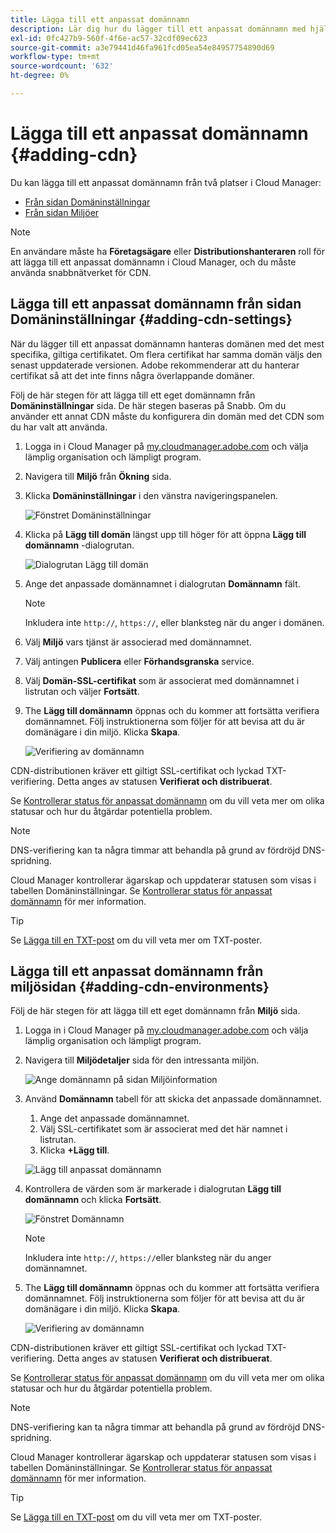 ```yaml
---
title: Lägga till ett anpassat domännamn
description: Lär dig hur du lägger till ett anpassat domännamn med hjälp av Cloud Manager.
exl-id: 0fc427b9-560f-4f6e-ac57-32cdf09ec623
source-git-commit: a3e79441d46fa961fcd05ea54e84957754890d69
workflow-type: tm+mt
source-wordcount: '632'
ht-degree: 0%

---
```


# Lägga till ett anpassat domännamn {#adding-cdn}

Du kan lägga till ett anpassat domännamn från två platser i Cloud Manager:

* [Från sidan Domäninställningar](#adding-cdn-settings)
* [Från sidan Miljöer](#adding-cdn-environments)

>[!NOTE]
>
>En användare måste ha **Företagsägare** eller **Distributionshanteraren** roll för att lägga till ett anpassat domännamn i Cloud Manager, och du måste använda snabbnätverket för CDN.

## Lägga till ett anpassat domännamn från sidan Domäninställningar {#adding-cdn-settings}

När du lägger till ett anpassat domännamn hanteras domänen med det mest specifika, giltiga certifikatet. Om flera certifikat har samma domän väljs den senast uppdaterade versionen. Adobe rekommenderar att du hanterar certifikat så att det inte finns några överlappande domäner.

Följ de här stegen för att lägga till ett eget domännamn från **Domäninställningar** sida. De här stegen baseras på Snabb. Om du använder ett annat CDN måste du konfigurera din domän med det CDN som du har valt att använda.

1. Logga in i Cloud Manager på [my.cloudmanager.adobe.com](https://my.cloudmanager.adobe.com/) och välja lämplig organisation och lämpligt program.

1. Navigera till **Miljö** från **Ökning** sida.

1. Klicka **Domäninställningar** i den vänstra navigeringspanelen.

   ![Fönstret Domäninställningar](/help/implementing/cloud-manager/assets/cdn/cdn-create.png)

1. Klicka på **Lägg till domän** längst upp till höger för att öppna **Lägg till domännamn** -dialogrutan.

   ![Dialogrutan Lägg till domän](/help/implementing/cloud-manager/assets/cdn/add-cdn1.png)

1. Ange det anpassade domännamnet i dialogrutan **Domännamn** fält.

   >[!NOTE]
   >
   >Inkludera inte `http://`, `https://`, eller blanksteg när du anger i domänen.

1. Välj **Miljö** vars tjänst är associerad med domännamnet.

1. Välj antingen **Publicera** eller **Förhandsgranska** service.

1. Välj **Domän-SSL-certifikat** som är associerat med domännamnet i listrutan och väljer **Fortsätt**.

1. The **Lägg till domännamn** öppnas och du kommer att fortsätta verifiera domännamnet. Följ instruktionerna som följer för att bevisa att du är domänägare i din miljö. Klicka **Skapa**.

   ![Verifiering av domännamn](/help/implementing/cloud-manager/assets/cdn/cdn-create6.png)

CDN-distributionen kräver ett giltigt SSL-certifikat och lyckad TXT-verifiering. Detta anges av statusen **Verifierat och distribuerat**.

Se [Kontrollerar status för anpassat domännamn](/help/implementing/cloud-manager/custom-domain-names/check-domain-name-status.md) om du vill veta mer om olika statusar och hur du åtgärdar potentiella problem.

>[!NOTE]
>
>DNS-verifiering kan ta några timmar att behandla på grund av fördröjd DNS-spridning.
>
>Cloud Manager kontrollerar ägarskap och uppdaterar statusen som visas i tabellen Domäninställningar. Se [Kontrollerar status för anpassat domännamn](/help/implementing/cloud-manager/custom-domain-names/check-domain-name-status.md) för mer information.

>[!TIP]
>
>Se [Lägga till en TXT-post](/help/implementing/cloud-manager/custom-domain-names/add-text-record.md) om du vill veta mer om TXT-poster.

## Lägga till ett anpassat domännamn från miljösidan {#adding-cdn-environments}

Följ de här stegen för att lägga till ett eget domännamn från **Miljö** sida.

1. Logga in i Cloud Manager på [my.cloudmanager.adobe.com](https://my.cloudmanager.adobe.com/) och välja lämplig organisation och lämpligt program.

1. Navigera till **Miljödetaljer** sida för den intressanta miljön.

   ![Ange domännamn på sidan Miljöinformation](/help/implementing/cloud-manager/assets/cdn/cdn-create4.png)

1. Använd **Domännamn** tabell för att skicka det anpassade domännamnet.

   1. Ange det anpassade domännamnet.
   1. Välj SSL-certifikatet som är associerat med det här namnet i listrutan.
   1. Klicka **+Lägg till**.

   ![Lägg till anpassat domännamn](/help/implementing/cloud-manager/assets/cdn/cdn-create3.png)

1. Kontrollera de värden som är markerade i dialogrutan **Lägg till domännamn** och klicka **Fortsätt**.

   ![Fönstret Domännamn](/help/implementing/cloud-manager/assets/cdn/cdn-create5.png)

   >[!NOTE]
   >
   >Inkludera inte `http://`, `https://`eller blanksteg när du anger domännamnet.

1. The **Lägg till domännamn** öppnas och du kommer att fortsätta verifiera domännamnet. Följ instruktionerna som följer för att bevisa att du är domänägare i din miljö. Klicka **Skapa**.

   ![Verifiering av domännamn](/help/implementing/cloud-manager/assets/cdn/cdn-create6.png)

CDN-distributionen kräver ett giltigt SSL-certifikat och lyckad TXT-verifiering. Detta anges av statusen **Verifierat och distribuerat**.

Se [Kontrollerar status för anpassat domännamn](/help/implementing/cloud-manager/custom-domain-names/check-domain-name-status.md) om du vill veta mer om olika statusar och hur du åtgärdar potentiella problem.

>[!NOTE]
>
>DNS-verifiering kan ta några timmar att behandla på grund av fördröjd DNS-spridning.
>
>Cloud Manager kontrollerar ägarskap och uppdaterar statusen som visas i tabellen Domäninställningar. Se [Kontrollerar status för anpassat domännamn](/help/implementing/cloud-manager/custom-domain-names/check-domain-name-status.md) för mer information.

>[!TIP]
>
>Se [Lägga till en TXT-post](/help/implementing/cloud-manager/custom-domain-names/add-text-record.md) om du vill veta mer om TXT-poster.
